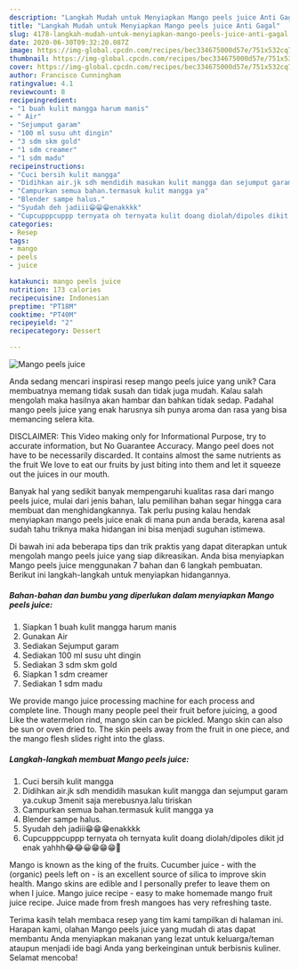 ```yaml
---
description: "Langkah Mudah untuk Menyiapkan Mango peels juice Anti Gagal"
title: "Langkah Mudah untuk Menyiapkan Mango peels juice Anti Gagal"
slug: 4178-langkah-mudah-untuk-menyiapkan-mango-peels-juice-anti-gagal
date: 2020-06-30T09:32:20.087Z
image: https://img-global.cpcdn.com/recipes/bec334675000d57e/751x532cq70/mango-peels-juice-foto-resep-utama.jpg
thumbnail: https://img-global.cpcdn.com/recipes/bec334675000d57e/751x532cq70/mango-peels-juice-foto-resep-utama.jpg
cover: https://img-global.cpcdn.com/recipes/bec334675000d57e/751x532cq70/mango-peels-juice-foto-resep-utama.jpg
author: Francisco Cunningham
ratingvalue: 4.1
reviewcount: 8
recipeingredient:
- "1 buah kulit mangga harum manis"
- " Air"
- "Sejumput garam"
- "100 ml susu uht dingin"
- "3 sdm skm gold"
- "1 sdm creamer"
- "1 sdm madu"
recipeinstructions:
- "Cuci bersih kulit mangga"
- "Didihkan air.jk sdh mendidih masukan kulit mangga dan sejumput garam ya.cukup 3menit saja merebusnya.lalu tiriskan"
- "Campurkan semua bahan.termasuk kulit mangga ya"
- "Blender sampe halus."
- "Syudah deh jadiii😁😁😁enakkkk"
- "Cupcupppcuppp ternyata oh ternyata kulit doang diolah/dipoles dikit jd enak yahhh😂😂😀😁😁😁🤤"
categories:
- Resep
tags:
- mango
- peels
- juice

katakunci: mango peels juice 
nutrition: 173 calories
recipecuisine: Indonesian
preptime: "PT18M"
cooktime: "PT40M"
recipeyield: "2"
recipecategory: Dessert

---
```



![Mango peels juice](https://img-global.cpcdn.com/recipes/bec334675000d57e/751x532cq70/mango-peels-juice-foto-resep-utama.jpg)

Anda sedang mencari inspirasi resep mango peels juice yang unik? Cara membuatnya memang tidak susah dan tidak juga mudah. Kalau salah mengolah maka hasilnya akan hambar dan bahkan tidak sedap. Padahal mango peels juice yang enak harusnya sih punya aroma dan rasa yang bisa memancing selera kita.

DISCLAIMER: This Video making only for Informational Purpose, try to accurate information, but No Guarantee Accuracy. Mango peel does not have to be necessarily discarded. It contains almost the same nutrients as the fruit We love to eat our fruits by just biting into them and let it squeeze out the juices in our mouth.

Banyak hal yang sedikit banyak mempengaruhi kualitas rasa dari mango peels juice, mulai dari jenis bahan, lalu pemilihan bahan segar hingga cara membuat dan menghidangkannya. Tak perlu pusing kalau hendak menyiapkan mango peels juice enak di mana pun anda berada, karena asal sudah tahu triknya maka hidangan ini bisa menjadi suguhan istimewa.


Di bawah ini ada beberapa tips dan trik praktis yang dapat diterapkan untuk mengolah mango peels juice yang siap dikreasikan. Anda bisa menyiapkan Mango peels juice menggunakan 7 bahan dan 6 langkah pembuatan. Berikut ini langkah-langkah untuk menyiapkan hidangannya.

<!--inarticleads1-->

##### Bahan-bahan dan bumbu yang diperlukan dalam menyiapkan Mango peels juice:

1. Siapkan 1 buah kulit mangga harum manis
1. Gunakan  Air
1. Sediakan Sejumput garam
1. Sediakan 100 ml susu uht dingin
1. Sediakan 3 sdm skm gold
1. Siapkan 1 sdm creamer
1. Sediakan 1 sdm madu


We provide mango juice processing machine for each process and complete line. Though many people peel their fruit before juicing, a good Like the watermelon rind, mango skin can be pickled. Mango skin can also be sun or oven dried to. The skin peels away from the fruit in one piece, and the mango flesh slides right into the glass. 

<!--inarticleads2-->

##### Langkah-langkah membuat Mango peels juice:

1. Cuci bersih kulit mangga
1. Didihkan air.jk sdh mendidih masukan kulit mangga dan sejumput garam ya.cukup 3menit saja merebusnya.lalu tiriskan
1. Campurkan semua bahan.termasuk kulit mangga ya
1. Blender sampe halus.
1. Syudah deh jadiii😁😁😁enakkkk
1. Cupcupppcuppp ternyata oh ternyata kulit doang diolah/dipoles dikit jd enak yahhh😂😂😀😁😁😁🤤


Mango is known as the king of the fruits. Cucumber juice - with the (organic) peels left on - is an excellent source of silica to improve skin health. Mango skins are edible and I personally prefer to leave them on when I juice. Mango juice recipe - easy to make homemade mango fruit juice recipe. Juice made from fresh mangoes has very refreshing taste. 

Terima kasih telah membaca resep yang tim kami tampilkan di halaman ini. Harapan kami, olahan Mango peels juice yang mudah di atas dapat membantu Anda menyiapkan makanan yang lezat untuk keluarga/teman ataupun menjadi ide bagi Anda yang berkeinginan untuk berbisnis kuliner. Selamat mencoba!
